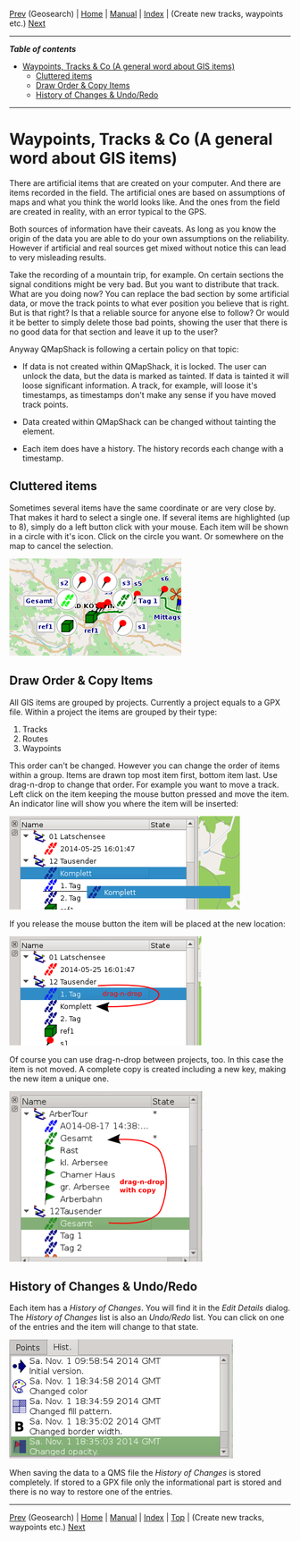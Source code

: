 [Prev](DocSearchGoogle) (Geosearch) | [Home](Home) | [Manual](DocMain) | [Index](AxAdvIndex) | (Create new tracks, waypoints etc.) [Next](DocGisItemsNew)
- - -

***Table of contents***

* [Waypoints, Tracks & Co (A general word about GIS items)](#waypoints-tracks--co-a-general-word-about-gis-items)
    * [Cluttered items](#cluttered-items)
    * [Draw Order & Copy Items](#draw-order--copy-items)
    * [History of Changes & Undo/Redo](#history-of-changes--undoredo)

* * * * * * * * * *
 
# Waypoints, Tracks & Co (A general word about GIS items)

There are artificial items that are created on your computer. And there are items recorded in the field. The artificial ones are based on assumptions of maps and what you think the world looks like. And the ones from the field are created in reality, with an error typical to the GPS.

Both sources of information have their caveats. As long as you know the origin of the data you are able to do your own assumptions on the reliability. However if artificial and real sources get mixed without notice this can lead to very misleading results. 

Take the recording of a mountain trip, for example. On certain sections the signal conditions might be very bad. But you want to distribute that track. What are you doing now? You can replace the bad section by some artificial data, or move the track points to what ever position you believe that is right. But is that right? Is that a reliable source for anyone else to follow? Or would it be better to simply delete those bad points, showing the user that there is no good data for that section and leave it up to the user?

Anyway QMapShack is following a certain policy on that topic:

* If data is not created within QMapShack, it is locked. The user can unlock the data, but the data is marked as tainted. If data is tainted it will loose significant information. A track, for example, will loose it's timestamps, as timestamps don't make any sense if you have moved track points.

* Data created within QMapShack can be changed without tainting the element. 

* Each item does have a history. The history records each change with a timestamp.

## Cluttered items

Sometimes several items have the same coordinate or are very close by. That makes it hard to select a single one. If several items are highlighted (up to 8), simply do a left button click with your mouse. Each item will be shown in a circle with it's icon. Click on the circle you want. Or somewhere on the map to cancel the selection.

![maproom1.png](images/DocGisItems/maproom1.png)

## Draw Order & Copy Items

All GIS items are grouped by projects. Currently a project equals to a GPX file. Within a project the items are grouped by their type:

1. Tracks
2. Routes
3. Waypoints

This order can't be changed. However you can change the order of items within a group. Items are drawn top most item first, bottom item last. Use drag-n-drop to change that order. For example you want to move a track. Left click on the item keeping the mouse button pressed and move the item. An indicator line will show you where the item will be inserted:

![maproom2.png](images/DocGisItems/maproom2.png)

If you release the mouse button the item will be placed at the new location:

![maproom3.png](images/DocGisItems/maproom3.png)

Of course you can use drag-n-drop between projects, too. In this case the item is not moved. A complete copy is created including a new key, making the new item a unique one.

![maproom4.png](images/DocGisItems/maproom4.png)

## History of Changes & Undo/Redo

Each item has a _History of Changes_. You will find it in the _Edit Details_ dialog. The _History of Changes_ list is also an _Undo/Redo_ list. You can click on one of the entries and the item will change to that state. 

![maproom5.png](images/DocGisItems/maproom5.png)

When saving the data to a QMS file the _History of Changes_ is stored completely. If stored to a GPX file only the informational part is stored and there is no way to restore one of the entries. 



- - -
[Prev](DocSearchGoogle) (Geosearch) | [Home](Home) | [Manual](DocMain) | [Index](AxAdvIndex) | [Top](#) | (Create new tracks, waypoints etc.) [Next](DocGisItemsNew)
